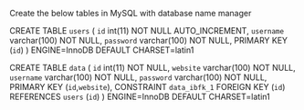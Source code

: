 Create the below tables in MySQL
with database name manager


CREATE TABLE `users` (
  `id` int(11) NOT NULL AUTO_INCREMENT,
  `username` varchar(100) NOT NULL,
  `password` varchar(100) NOT NULL,
  PRIMARY KEY (`id`)
) ENGINE=InnoDB DEFAULT CHARSET=latin1

CREATE TABLE `data` (
  `id` int(11) NOT NULL,
  `website` varchar(100) NOT NULL,
  `username` varchar(100) NOT NULL,
  `password` varchar(100) NOT NULL,
  PRIMARY KEY (`id`,`website`),
  CONSTRAINT `data_ibfk_1` FOREIGN KEY (`id`) REFERENCES `users` (`id`)
) ENGINE=InnoDB DEFAULT CHARSET=latin1

